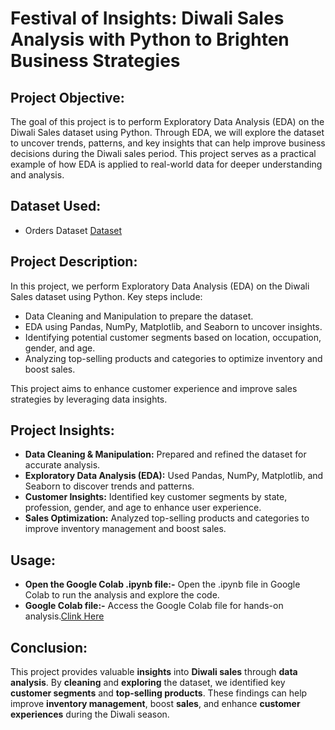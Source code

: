 # **Festival of Insights: Diwali Sales Analysis with Python to Brighten Business Strategies**

## **Project Objective:**
The goal of this project is to perform Exploratory Data Analysis (EDA) on the Diwali Sales dataset using Python. Through EDA, we will explore the dataset to uncover trends, patterns, and key insights that can help improve business decisions during the Diwali sales period. This project serves as a practical example of how EDA is applied to real-world data for deeper understanding and analysis.

## **Dataset Used:**
- Orders Dataset <a href="https://github.com/sayaniketsaini24/Diwali-Sales-Analysis-using-Python/blob/main/Diwali%20Sales%20Data.csv">Dataset</a>

## **Project Description:**
In this project, we perform Exploratory Data Analysis (EDA) on the Diwali Sales dataset using Python. Key steps include:

- Data Cleaning and Manipulation to prepare the dataset.
- EDA using Pandas, NumPy, Matplotlib, and Seaborn to uncover insights.
- Identifying potential customer segments based on location, occupation, gender, and age.
- Analyzing top-selling products and categories to optimize inventory and boost sales.

This project aims to enhance customer experience and improve sales strategies by leveraging data insights.

## **Project Insights:**

- **Data Cleaning & Manipulation:** Prepared and refined the dataset for accurate analysis.
- **Exploratory Data Analysis (EDA):** Used Pandas, NumPy, Matplotlib, and Seaborn to discover trends and patterns.
- **Customer Insights:** Identified key customer segments by state, profession, gender, and age to enhance user experience.
- **Sales Optimization:** Analyzed top-selling products and categories to improve inventory management and boost sales.

## **Usage:**
- **Open the Google Colab .ipynb file:-** Open the .ipynb file in Google Colab to run the analysis and explore the code.
- **Google Colab file:-** Access the Google Colab file for hands-on analysis.<a href="https://github.com/sayaniketsaini24/Diwali-Sales-Analysis-using-Python/blob/main/Diwali_Sales_Analysis_using_Python.ipynb">Clink Here</a>

## **Conclusion:**
This project provides valuable **insights** into **Diwali sales** through **data analysis**. By **cleaning** and **exploring** the dataset, we identified key **customer segments** and **top-selling products**. These findings can help improve **inventory management**, boost **sales**, and enhance **customer experiences** during the Diwali season.
